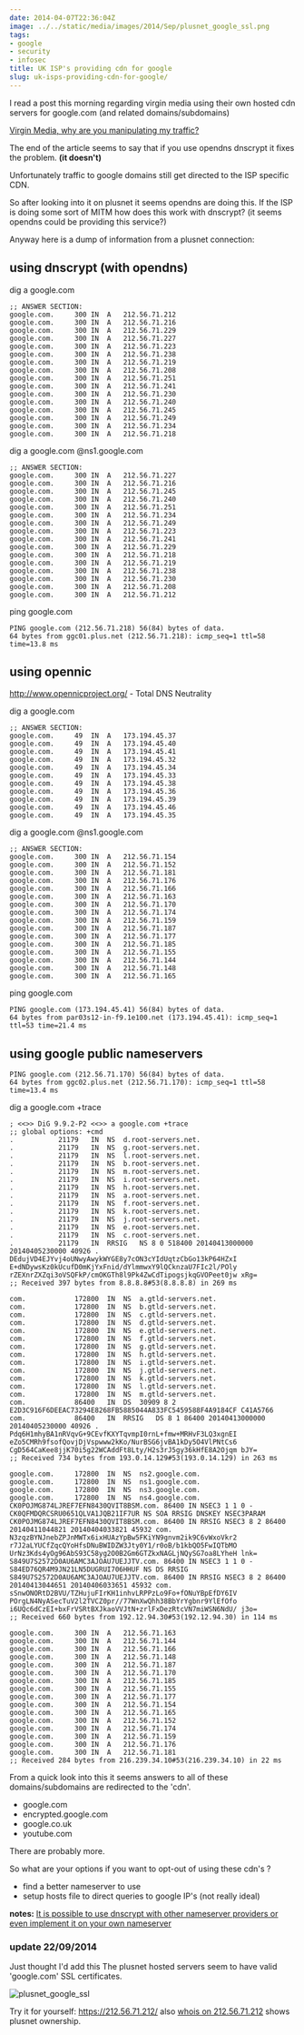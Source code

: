 ```yaml
---
date: 2014-04-07T22:36:04Z
image: ../../static/media/images/2014/Sep/plusnet_google_ssl.png
tags:
- google
- security
- infosec
title: UK ISP's providing cdn for google
slug: uk-isps-providing-cdn-for-google/
---
```


I read a post this morning regarding virgin media using their own hosted cdn servers for google.com (and related domains/subdomains)

<a href="https://jackpearce.com/virgin-media-why-are-you-manipulating-my-traffic/" target="_blank">Virgin Media, why are you manipulating my traffic?</a>

The end of the article seems to say that if you use opendns dnscrypt it fixes the problem. **(it doesn't)**

Unfortunately traffic to google domains still get directed to the ISP specific CDN.

So after looking into it on plusnet it seems opendns are doing this.
If the ISP is doing some sort of MITM how does this work with dnscrypt? (it seems opendns could be providing this service?)

Anyway here is a dump of information from a plusnet connection:

**using dnscrypt (with opendns)**
-------------

dig a google.com

    ;; ANSWER SECTION:
    google.com.     300 IN  A   212.56.71.212
    google.com.     300 IN  A   212.56.71.216
    google.com.     300 IN  A   212.56.71.229
    google.com.     300 IN  A   212.56.71.227
    google.com.     300 IN  A   212.56.71.223
    google.com.     300 IN  A   212.56.71.238
    google.com.     300 IN  A   212.56.71.219
    google.com.     300 IN  A   212.56.71.208
    google.com.     300 IN  A   212.56.71.251
    google.com.     300 IN  A   212.56.71.241
    google.com.     300 IN  A   212.56.71.230
    google.com.     300 IN  A   212.56.71.240
    google.com.     300 IN  A   212.56.71.245
    google.com.     300 IN  A   212.56.71.249
    google.com.     300 IN  A   212.56.71.234
    google.com.     300 IN  A   212.56.71.218

dig a google.com @ns1.google.com

    ;; ANSWER SECTION:
    google.com.     300 IN  A   212.56.71.227
    google.com.     300 IN  A   212.56.71.216
    google.com.     300 IN  A   212.56.71.245
    google.com.     300 IN  A   212.56.71.240
    google.com.     300 IN  A   212.56.71.251
    google.com.     300 IN  A   212.56.71.234
    google.com.     300 IN  A   212.56.71.249
    google.com.     300 IN  A   212.56.71.223
    google.com.     300 IN  A   212.56.71.241
    google.com.     300 IN  A   212.56.71.229
    google.com.     300 IN  A   212.56.71.218
    google.com.     300 IN  A   212.56.71.219
    google.com.     300 IN  A   212.56.71.238
    google.com.     300 IN  A   212.56.71.230
    google.com.     300 IN  A   212.56.71.208
    google.com.     300 IN  A   212.56.71.212

ping google.com

    PING google.com (212.56.71.218) 56(84) bytes of data.
    64 bytes from ggc01.plus.net (212.56.71.218): icmp_seq=1 ttl=58 time=13.8 ms

**using opennic**
------------

http://www.opennicproject.org/ - Total DNS Neutrality

dig a google.com

    ;; ANSWER SECTION:
    google.com.     49  IN  A   173.194.45.37
    google.com.     49  IN  A   173.194.45.40
    google.com.     49  IN  A   173.194.45.41
    google.com.     49  IN  A   173.194.45.32
    google.com.     49  IN  A   173.194.45.34
    google.com.     49  IN  A   173.194.45.33
    google.com.     49  IN  A   173.194.45.38
    google.com.     49  IN  A   173.194.45.36
    google.com.     49  IN  A   173.194.45.39
    google.com.     49  IN  A   173.194.45.46
    google.com.     49  IN  A   173.194.45.35

dig a google.com @ns1.google.com

    ;; ANSWER SECTION:
    google.com.     300 IN  A   212.56.71.154
    google.com.     300 IN  A   212.56.71.152
    google.com.     300 IN  A   212.56.71.181
    google.com.     300 IN  A   212.56.71.176
    google.com.     300 IN  A   212.56.71.166
    google.com.     300 IN  A   212.56.71.163
    google.com.     300 IN  A   212.56.71.170
    google.com.     300 IN  A   212.56.71.174
    google.com.     300 IN  A   212.56.71.159
    google.com.     300 IN  A   212.56.71.187
    google.com.     300 IN  A   212.56.71.177
    google.com.     300 IN  A   212.56.71.185
    google.com.     300 IN  A   212.56.71.155
    google.com.     300 IN  A   212.56.71.144
    google.com.     300 IN  A   212.56.71.148
    google.com.     300 IN  A   212.56.71.165

ping google.com

    PING google.com (173.194.45.41) 56(84) bytes of data.
    64 bytes from par03s12-in-f9.1e100.net (173.194.45.41): icmp_seq=1 ttl=53 time=21.4 ms


**using google public nameservers**
-------------------------

    PING google.com (212.56.71.170) 56(84) bytes of data.
    64 bytes from ggc02.plus.net (212.56.71.170): icmp_seq=1 ttl=58 time=13.4 ms

dig a google.com +trace

    ; <<>> DiG 9.9.2-P2 <<>> a google.com +trace
    ;; global options: +cmd
    .           21179   IN  NS  d.root-servers.net.
    .           21179   IN  NS  g.root-servers.net.
    .           21179   IN  NS  l.root-servers.net.
    .           21179   IN  NS  b.root-servers.net.
    .           21179   IN  NS  m.root-servers.net.
    .           21179   IN  NS  i.root-servers.net.
    .           21179   IN  NS  h.root-servers.net.
    .           21179   IN  NS  a.root-servers.net.
    .           21179   IN  NS  f.root-servers.net.
    .           21179   IN  NS  k.root-servers.net.
    .           21179   IN  NS  j.root-servers.net.
    .           21179   IN  NS  e.root-servers.net.
    .           21179   IN  NS  c.root-servers.net.
    .           21179   IN  RRSIG   NS 8 0 518400 20140413000000 20140405230000 40926 . DEdujVD4EJYvj4oUNwyAwykWYGE8y7cON3cYIdUqtzCbGo13kP64HZxI E+dNDywsKz0kUcufD0mKjYxFnid/dYlmmwxY9lQCknzaU7FIc2l/POly rZEXnrZXZqi3oVSQFkP/cmOKGTh8l9Pk4ZwCdTipogsjkqGVOPeet0jw xRg=
    ;; Received 397 bytes from 8.8.8.8#53(8.8.8.8) in 269 ms

    com.            172800  IN  NS  a.gtld-servers.net.
    com.            172800  IN  NS  b.gtld-servers.net.
    com.            172800  IN  NS  c.gtld-servers.net.
    com.            172800  IN  NS  d.gtld-servers.net.
    com.            172800  IN  NS  e.gtld-servers.net.
    com.            172800  IN  NS  f.gtld-servers.net.
    com.            172800  IN  NS  g.gtld-servers.net.
    com.            172800  IN  NS  h.gtld-servers.net.
    com.            172800  IN  NS  i.gtld-servers.net.
    com.            172800  IN  NS  j.gtld-servers.net.
    com.            172800  IN  NS  k.gtld-servers.net.
    com.            172800  IN  NS  l.gtld-servers.net.
    com.            172800  IN  NS  m.gtld-servers.net.
    com.            86400   IN  DS  30909 8 2 E2D3C916F6DEEAC73294E8268FB5885044A833FC5459588F4A9184CF C41A5766
    com.            86400   IN  RRSIG   DS 8 1 86400 20140413000000 20140405230000 40926 . Pdq6H1mhyBA1nRVqvG+9CEvfKXYTqvmpI0rnL+fmw+MRHvF3LQ3xgnEI eZo5CMRh9fsofQovjDjVspwww2kKo/NurBSG6jvBA1kDy5O4VlPNtCs6 CgD564CaKee8jjK70i5g22WCAddFt8Lty/H2s3rJ5gy36kHfE8A2Ojqm bJY=
    ;; Received 734 bytes from 193.0.14.129#53(193.0.14.129) in 263 ms

    google.com.     172800  IN  NS  ns2.google.com.
    google.com.     172800  IN  NS  ns1.google.com.
    google.com.     172800  IN  NS  ns3.google.com.
    google.com.     172800  IN  NS  ns4.google.com.
    CK0POJMG874LJREF7EFN8430QVIT8BSM.com. 86400 IN NSEC3 1 1 0 - CK0QFMDQRCSRU0651QLVA1JQB21IF7UR NS SOA RRSIG DNSKEY NSEC3PARAM
    CK0POJMG874LJREF7EFN8430QVIT8BSM.com. 86400 IN RRSIG NSEC3 8 2 86400 20140411044821 20140404033821 45932 com. N3zqzBYNJnebZPJnMWTx6ixHUAzYpBw5FKiYN9gnvm2ik9C6vWxoVkr2 r7J2aLYUCfZqcQYoHfsDNuBWIDZW3Jty0Y1/r0oB/b1kbQO5FwIQTbMO UrNz3Kds4yOg96AbS93C58yg2O0B2Gm6GTZkxNAGLjNQySG7oa8LYheH lnk=
    S849U7S2572D0AU6AMC3AJOAU7UEJJTV.com. 86400 IN NSEC3 1 1 0 - S84ED76QR4M9JN21LN5DUGRUI706HHUF NS DS RRSIG
    S849U7S2572D0AU6AMC3AJOAU7UEJJTV.com. 86400 IN RRSIG NSEC3 8 2 86400 20140413044651 20140406033651 45932 com. sSnwONORtD2BVU/TZHujuFIrKH1inhvLRPPzLo9Fo+fONuYBpEfDY6IV POrgLN4NyASecTuV2l2TVCZ0pr//77WnXwQhh38BbYrYgbnr9YlEfOfo i6UQc6dCzEI+bxFrVSRtBXJkaoVVJtN+zrlFxDezRtcVN7miWSN6NdU/ j3o=
    ;; Received 660 bytes from 192.12.94.30#53(192.12.94.30) in 114 ms

    google.com.     300 IN  A   212.56.71.163
    google.com.     300 IN  A   212.56.71.144
    google.com.     300 IN  A   212.56.71.166
    google.com.     300 IN  A   212.56.71.148
    google.com.     300 IN  A   212.56.71.187
    google.com.     300 IN  A   212.56.71.170
    google.com.     300 IN  A   212.56.71.185
    google.com.     300 IN  A   212.56.71.155
    google.com.     300 IN  A   212.56.71.177
    google.com.     300 IN  A   212.56.71.154
    google.com.     300 IN  A   212.56.71.165
    google.com.     300 IN  A   212.56.71.152
    google.com.     300 IN  A   212.56.71.174
    google.com.     300 IN  A   212.56.71.159
    google.com.     300 IN  A   212.56.71.176
    google.com.     300 IN  A   212.56.71.181
    ;; Received 284 bytes from 216.239.34.10#53(216.239.34.10) in 22 ms

From a quick look into this it seems answers to all of these domains/subdomains are redirected to the 'cdn'.

* google.com
* encrypted.google.com
* google.co.uk
* youtube.com

There are probably more.

So what are your options if you want to opt-out of using these cdn's ?

* find a better nameserver to use
* setup hosts file to direct queries to google IP's (not really ideal)

**notes:** [It is possible to use dnscrypt with other nameserver providers or even implement it on your own nameserver](http://equk.co.uk/2014/04/07/using-dnscrypt-without-opendns/)

### update 22/09/2014

Just thought I'd add this
The plusnet hosted servers seem to have valid 'google.com' SSL certificates.

<p class="text-center"><img alt="plusnet_google_ssl" src="/media/images/2014/Sep/plusnet_google_ssl.png"></p>

Try it for yourself: <a href="https://212.56.71.212/" target="_blank">https://212.56.71.212/</a> also <a href="http://whois.domaintools.com/212.56.71.212" target="_blank">whois on 212.56.71.212</a> shows plusnet ownership.
